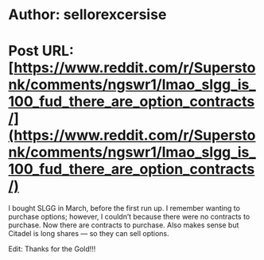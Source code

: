 # Author: sellorexcersise
# Post URL: [https://www.reddit.com/r/Superstonk/comments/ngswr1/lmao_slgg_is_100_fud_there_are_option_contracts/](https://www.reddit.com/r/Superstonk/comments/ngswr1/lmao_slgg_is_100_fud_there_are_option_contracts/)


I bought SLGG in March, before the first run up. I remember wanting to purchase options; however, I couldn’t because there were no contracts to purchase. Now there are contracts to purchase. Also makes sense but Citadel is long shares — so they can sell options.

Edit: Thanks for the Gold!!!
